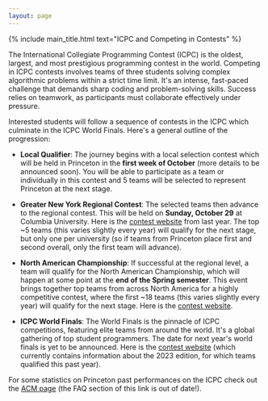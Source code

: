 ```yaml
---
layout: page
---
```


{% include main_title.html text="ICPC and Competing in Contests" %}

The International Collegiate Programming Contest (ICPC) is the oldest,
largest, and most prestigious programming contest in the
world. Competing in ICPC contests involves teams of three students
solving complex algorithmic problems within a strict time limit. It's
an intense, fast-paced challenge that demands sharp coding and
problem-solving skills. Success relies on teamwork, as participants
must collaborate effectively under pressure.

Interested students will follow a sequence of contests in the ICPC
which culminate in the ICPC World Finals. Here's a general outline of
the progression:

* **Local Qualifier**: The journey begins with a local selection
    contest which will be held in Princeton in the **first week of
    October** (more details to be announced soon). You will be able to
    participate as a team or individually in this contest and 5 teams
    will be selected to represent Princeton at the next stage.

* **Greater New York Regional Contest**: The selected teams then
    advance to the regional contest. This will be held on **Sunday,
    October 29** at Columbia University. Here is the [contest
    website](http://acmgnyr.org/year2022/) from last year. The top ~5
    teams (this varies slightly every year) will qualify for the next
    stage, but only one per university (so if teams from Princeton
    place first and second overall, only the first team will advance).

* **North American Championship**: If successful at the regional
    level, a team will qualify for the North American Championship,
    which will happen at some point at the **end of the Spring
    semester**. This event brings together top teams from across North
    America for a highly competitive contest, where the first ~18
    teams (this varies slightly every year) will qualify for the next
    stage. Here is the [contest website](https://nac.icpc.global/).

* **ICPC World Finals**: The World Finals is the pinnacle of ICPC
    competitions, featuring elite teams from around the world. It's a
    global gathering of top student programmers. The date for next
    year's world finals is yet to be announced. Here is the [contest
    website](https://worldfinals.icpc.global) (which currently
    contains information about the 2023 edition, for which teams
    qualified this past year).

For some statistics on Princeton past performances on the ICPC check
out the [ACM page](http://princeton.acm.org/events/icpc/index.html)
(the FAQ section of this link is out of date!).